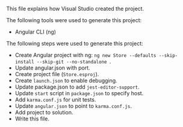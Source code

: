 This file explains how Visual Studio created the project.

The following tools were used to generate this project:
- Angular CLI (ng)

The following steps were used to generate this project:
- Create Angular project with ng: `ng new Store --defaults --skip-install --skip-git --no-standalone `.
- Update angular.json with port.
- Create project file (`Store.esproj`).
- Create `launch.json` to enable debugging.
- Update package.json to add `jest-editor-support`.
- Update `start` script in `package.json` to specify host.
- Add `karma.conf.js` for unit tests.
- Update `angular.json` to point to `karma.conf.js`.
- Add project to solution.
- Write this file.

